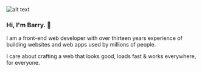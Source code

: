 ![alt text](https://media-exp1.licdn.com/dms/image/C4E16AQEdiAA-c7l-Ew/profile-displaybackgroundimage-shrink_350_1400/0?e=1605139200&v=beta&t=vwAnyqpn2IcFuqF6EDD7NILyj6I9_5Ipg_I_M5YQtMM "Logo Title Text 1")

### Hi, I'm Barry.  👋

I am a front-end web developer with over thirteen years experience of building websites and web apps used by millions of people.

I care about crafting a web that looks good, loads fast & works everywhere, for everyone.
